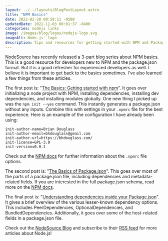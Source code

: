 ```yaml
---
layout: ../../layouts/BlogPostLayout.astro
title: "NPM Basics"
date: 2022-02-28 09:58:11 -0500
updatedDate: 2022-11-03 00:01:37 -0400
categories: nodejs links
image: /images/blog/logos/nodejs-logo.svg
imageAlt: Node.js' logo
description: Tips and resources for getting started with NPM and Package.json.
---
```


[NodeSource](https://nodesource.com/) has recently released a 3-part blog series
about NPM basics. This is a good resource for developers new to NPM and the package.json
format. But it is a good refresher for experienced developers as well. I believe
it is important to get back to the basics sometimes. I've also learned a few things
from these articles.

The first post is: "[The Basics: Getting started with npm](https://nodesource.com/blog/the-basics-getting-started-with-npm)".
It goes over initializing a node project with NPM, installing dependencies, installing
dev dependencies, and installing modules globally. One new thing I picked up was the
`npm init --yes` command. This instantly generates a package.json without any inputs.
Combine this with settings in your `.npmrc` file for the best experience. Here is an example
of the configuration I have already been using:

```plaintext
init-author-name=Brian Douglass
init-author-email=bhdouglass@gmail.com
init-author-url=https://bhdouglass.com/
init-license=GPL-3.0
init-version=0.0.1
```

Check out the [NPM docs](https://docs.npmjs.com/cli/v8/using-npm/config#init-author-email)
for further information about the `.npmrc` file options.

The second post is: "[The Basics of Package.json](https://nodesource.com/blog/the-basics-of-package-json)".
This goes over most of the parts of a package.json file, including dependencies
and metadata-related fields. If you are interested in the full package.json schema,
read more on the [NPM docs](https://docs.npmjs.com/cli/v8/configuring-npm/package-json).

The final post is: "[Understanding dependencies inside your Package.json](https://nodesource.com/blog/understanding-dependencies-inside-your-packagejson)".
It gives a brief overview of the various lesser-known dependency options. This includes
PeerDependencies, OptionalDependencies, and BundledDependencies. Additionally,
it goes over some of the host-related fields in a package.json file.

Check out the [NodeSource Blog](https://nodesource.com/blog) and subscribe to their
[RSS feed](https://nodesource.com/blog/rss) for more articles about Node.js!
